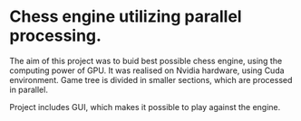# Chess engine utilizing parallel processing.

The aim of this project was to buid best possible chess engine, using the computing power of GPU. It was realised on Nvidia hardware,
using Cuda environment. Game tree is divided in smaller sections, which are processed in parallel. 

Project includes GUI, which makes it possible to play against the engine. 
